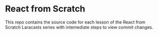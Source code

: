 # React from Scratch

This repo contains the source code for each lesson of the React from Scratch Laracasts series with intemediate steps to view commit changes.